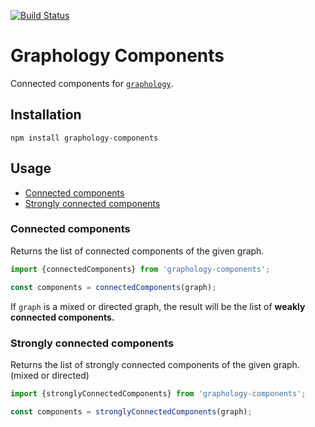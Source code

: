 [![Build Status](https://travis-ci.org/graphology/graphology-components.svg)](https://travis-ci.org/graphology/graphology-components)

# Graphology Components

Connected components for [`graphology`](https://graphology.github.io).

## Installation

```
npm install graphology-components
```

## Usage

* [Connected components](#connected-components)
* [Strongly connected components](#strongly-connected-components)

### Connected components

Returns the list of connected components of the given graph.

```js
import {connectedComponents} from 'graphology-components';

const components = connectedComponents(graph);
```

If `graph` is a mixed or directed graph, the result will be the list of **weakly connected components.**

### Strongly connected components

Returns the list of strongly connected components of the given graph. (mixed or directed)

```js
import {stronglyConnectedComponents} from 'graphology-components';

const components = stronglyConnectedComponents(graph);
```

